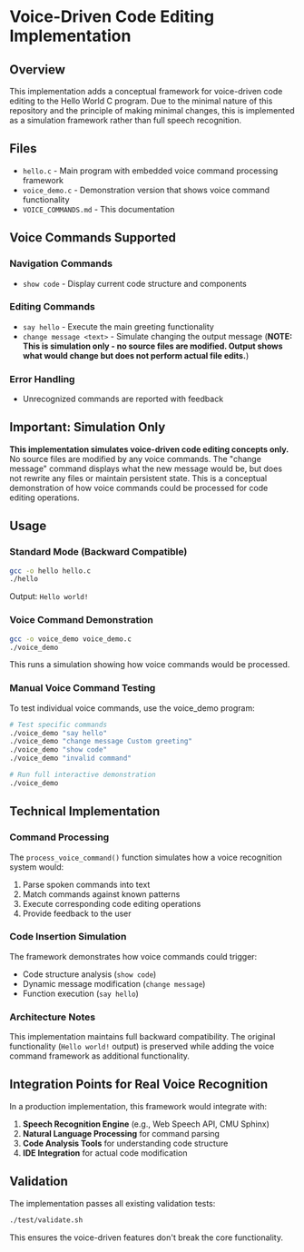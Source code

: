 # Voice-Driven Code Editing Implementation

## Overview

This implementation adds a conceptual framework for voice-driven code editing to the Hello World C program. Due to the minimal nature of this repository and the principle of making minimal changes, this is implemented as a simulation framework rather than full speech recognition.

## Files

- `hello.c` - Main program with embedded voice command processing framework
- `voice_demo.c` - Demonstration version that shows voice command functionality
- `VOICE_COMMANDS.md` - This documentation

## Voice Commands Supported

### Navigation Commands
- `show code` - Display current code structure and components

### Editing Commands  
- `say hello` - Execute the main greeting functionality
- `change message <text>` - Simulate changing the output message (**NOTE: This is simulation only - no source files are modified. Output shows what would change but does not perform actual file edits.**)

### Error Handling
- Unrecognized commands are reported with feedback

## Important: Simulation Only

**This implementation simulates voice-driven code editing concepts only.** No source files are modified by any voice commands. The "change message" command displays what the new message would be, but does not rewrite any files or maintain persistent state. This is a conceptual demonstration of how voice commands could be processed for code editing operations.

## Usage

### Standard Mode (Backward Compatible)
```bash
gcc -o hello hello.c
./hello
```
Output: `Hello world!`

### Voice Command Demonstration
```bash
gcc -o voice_demo voice_demo.c  
./voice_demo
```

This runs a simulation showing how voice commands would be processed.

### Manual Voice Command Testing

To test individual voice commands, use the voice_demo program:

```bash
# Test specific commands
./voice_demo "say hello"
./voice_demo "change message Custom greeting"
./voice_demo "show code"
./voice_demo "invalid command"

# Run full interactive demonstration
./voice_demo
```

## Technical Implementation

### Command Processing
The `process_voice_command()` function simulates how a voice recognition system would:

1. Parse spoken commands into text
2. Match commands against known patterns
3. Execute corresponding code editing operations
4. Provide feedback to the user

### Code Insertion Simulation
The framework demonstrates how voice commands could trigger:
- Code structure analysis (`show code`)
- Dynamic message modification (`change message`)
- Function execution (`say hello`)

### Architecture Notes
This implementation maintains full backward compatibility. The original functionality (`Hello world!` output) is preserved while adding the voice command framework as additional functionality.

## Integration Points for Real Voice Recognition

In a production implementation, this framework would integrate with:

1. **Speech Recognition Engine** (e.g., Web Speech API, CMU Sphinx)
2. **Natural Language Processing** for command parsing
3. **Code Analysis Tools** for understanding code structure
4. **IDE Integration** for actual code modification

## Validation

The implementation passes all existing validation tests:
```bash
./test/validate.sh
```

This ensures the voice-driven features don't break the core functionality.
